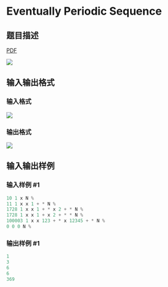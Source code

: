# Eventually Periodic Sequence

## 题目描述

[problemUrl]: https://uva.onlinejudge.org/index.php?option=com_onlinejudge&Itemid=8&category=22&page=show_problem&problem=1977

[PDF](https://uva.onlinejudge.org/external/110/p11036.pdf)

![](https://cdn.luogu.com.cn/upload/vjudge_pic/UVA11036/17c9059e79297aa7aecc9a418baeca8c838491a3.png)

## 输入输出格式

### 输入格式

![](https://cdn.luogu.com.cn/upload/vjudge_pic/UVA11036/fa8f62db2c2e226e4c8fbcd89cf70d832f2e70c5.png)

### 输出格式

![](https://cdn.luogu.com.cn/upload/vjudge_pic/UVA11036/51dcd36537c0c95d887edd3af9d9de1df8bcb09a.png)

## 输入输出样例

### 输入样例 #1

```cpp
10 1 x N %
11 1 x x 1 + * N %
1728 1 x x 1 + * x 2 + * N %
1728 1 x x 1 + x 2 + * * N %
100003 1 x x 123 + * x 12345 + * N %
0 0 0 N %
```


### 输出样例 #1

```cpp
1
3
6
6
369
```


